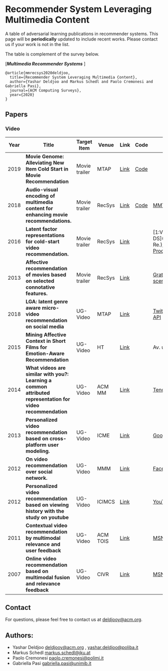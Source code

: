 # Recommender System Leveraging Multimedia Content

A table of adversarial learning publications in recommender systems. This page will be ****periodically**** updated to include recent works. Please contact us if your work is not in the list.

The table is complement of the survey below.

[***Multimedia Recommender Systems*** ]

```
@article{mmrecsys2020deldjoo,
  title={Recommender System Leveraging Multimedia Content},
  author={Yashar Deldjoo and Markus Schedl and Paolo Cremonesi and Gabriella Pasi},
  journal={ACM Computing Surveys},
  year={2020}
}
```

## Papers

### Video
| Year  | Title       |Target Item  | Venue    | Link        |Code | Data|
|------|-------|----------|-----------|---------------|-------|-------|
|2019|**Movie Genome: Alleviating New Item Cold Start in Movie Recommendation**| Movie trailer | MTAP | [Link](https://doi.org/10.1007/s11257-019-09221-y)|[Code](https://github.com/MaurizioFD/RecSys2019_DeepLearning_Evaluation)|
|2018|**Audio-visual encoding of multimedia content for enhancing movie recommendations.**|Movie trailer | RecSys | [Link](https://doi.org/10.1145/3240323.3240407)|[Code]()|[MMTF-14K](https://mmprj.github.io/mtrm_dataset/index)|
|2016|**Latent factor representations for cold-start video recommendation.**|Movie trailer | RecSys | [Link](https://doi.org/10.1145/2959100.2959172)||[1:Video Emotion DS](Av. Up. Re.)[2: Amazon Product](https://nijianmo.github.io/amazon/index.html)|
|2013|**Affective recommendation of movies based on selected connotative features.**|Movie trailer | RecSys | [Link](https://doi.org/10.1109/TCSVT.2012.2211935)||[Gratest film scenes](https://www.filmsite.org/scenes.html)|
|2018|**LGA: latent genre aware micro-video recommendation on social media**| UG-Video | MTAP | [Link](https://doi.org/10.1007/s11042-017-4827-2)||[Twitter Streaming API](https://dev.twitter.com/streaming/overview)||
|2015|**Mining Affective Context in Short Films for Emotion-Aware Recommendation**| UG-Video | HT | [Link](https://doi.org/10.1145/2700171.2791042)||Av. upon Req.||
|2014|**What videos are similar with you?: Learning a common attributed representation for video recommendation**| UG-Video | ACM MM | [Link](https://doi.org/10.1145/2647868.2654946)||[Tencent Weibo](http://t.qq.com/)||
|2013|**Personalized video recommendation based on cross-platform user modeling.**| UG-Video | ICME | [Link](https://doi.org/10.1109/ICME.2013.6607513)||[Google+/YouTube](https://www.youtube.com)||
|2012|**On video recommendation over social network.**| UG-Video |MMM | [Link](https://doi.org/10.1007/978-3-642-27355-1_16)||[Facebook](www.facebook.com)||
|2012|**Personalized video recommendation based on viewing history with the study on youtube**| UG-Video |ICIMCS | [Link](https://doi.org/10.1145/2382336.2382382)| |[YouTube](https://www.youtube.com)||
|2011|**Contextual video recommendation by multimodal relevance and user feedback**| UG-Video |ACM TOIS | [Link](https://doi.org/10.1145/1961209.1961213)| |[MSN Video](https://www.msn.com/en-us/Video/?mkt=en-us&tab=soapbox/)||
|2007|**Online video recommendation based on multimodal fusion and relevance feedback**| UG-Video |CIVR | [Link](https://dl.acm.org/doi/10.1145/1282280.1282290)| |[MSN Soapbox](http://soapbox.msn.com/)||





## Contact
For questions, please feel free to contact us at <deldjooy@acm.org>.

## Authors:
* Yashar Deldjoo <deldjooy@acm.org> , <yashar.deldjoo@poliba.it>
* Markus Schedl <markus.schedl@jku.at>
* Paolo Cremonesi <paolo.cremonesi@polimi.it>
* Gabriella Pasi <gabriella.pasi@unimib.it>


